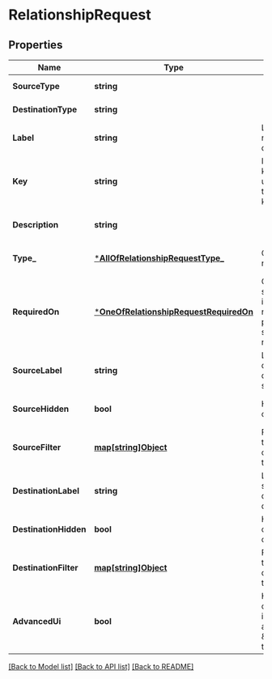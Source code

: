 # RelationshipRequest

## Properties
Name | Type | Description | Notes
------------ | ------------- | ------------- | -------------
**SourceType** | **string** |  | [default to null]
**DestinationType** | **string** |  | [default to null]
**Label** | **string** | Label of the relationship as displayed to users | [default to null]
**Key** | **string** | Internal relationship key. Please use underscores rather than dashes in this key. | [optional] [default to null]
**Description** | **string** |  | [optional] [default to null]
**Type_** | [***AllOfRelationshipRequestType_**](AllOfRelationshipRequestType_.md) | Cardinality of this relationship | [optional] [default to null]
**RequiredOn** | [***OneOfRelationshipRequestRequiredOn**](OneOfRelationshipRequestRequiredOn.md) | Objects on the specified side MUST implement this relationship. Not permitted for symmetric relationships. | [optional] [default to null]
**SourceLabel** | **string** | Label for related destination objects, as displayed on the source object. | [optional] [default to null]
**SourceHidden** | **bool** | Hide this relationship on the source object. | [optional] [default to null]
**SourceFilter** | [**map[string]Object**](.md) | Filterset filter matching the applicable source objects of the selected type | [optional] [default to null]
**DestinationLabel** | **string** | Label for related source objects, as displayed on the destination object. | [optional] [default to null]
**DestinationHidden** | **bool** | Hide this relationship on the destination object. | [optional] [default to null]
**DestinationFilter** | [**map[string]Object**](.md) | Filterset filter matching the applicable destination objects of the selected type | [optional] [default to null]
**AdvancedUi** | **bool** | Hide this field from the object&#x27;s primary information tab. It will appear in the \&quot;Advanced\&quot; tab instead. | [optional] [default to null]

[[Back to Model list]](../README.md#documentation-for-models) [[Back to API list]](../README.md#documentation-for-api-endpoints) [[Back to README]](../README.md)

